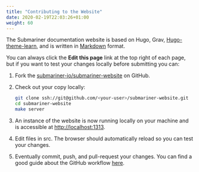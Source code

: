 ```yaml
---
title: "Contributing to the Website"
date: 2020-02-19T22:03:26+01:00
weight: 60
---
```


The Submariner documentation website is based on Hugo, Grav,
[Hugo-theme-learn](https://themes.gohugo.io/theme/hugo-theme-learn/en/cont/pages/), and is written in
[Markdown](https://www.markdownguide.org/getting-started/) format.

You can always click the **Edit this page** link at the top right of each page, but if you want to test your changes locally before
submitting you can:

1. Fork the [submariner-io/submariner-website](https://github.com/submariner-io/submariner-website/fork) on GitHub.

2. Check out your copy locally:

    ```bash
    git clone ssh://git@github.com/<your-user>/submariner-website.git
    cd submariner-website
    make server
    ```

3. An instance of the website is now running locally on your machine and is accessible at <http://localhost:1313>.

4. Edit files in src. The browser should automatically reload so you can test your changes.

5. Eventually commit, push, and pull-request your changes. You can find a good guide about the GitHub workflow
   [here](https://git-scm.com/book/en/v2/GitHub-Contributing-to-a-Project).
